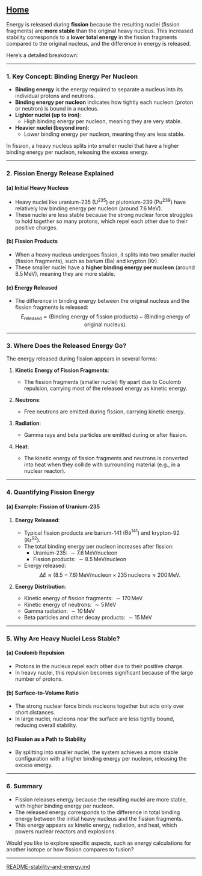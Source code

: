 [Home](https://t2m.io/VwvDcuw)
---

Energy is released during **fission** because the resulting nuclei (fission fragments) are **more stable** than the original heavy nucleus. This increased stability corresponds to a **lower total energy** in the fission fragments compared to the original nucleus, and the difference in energy is released.

Here’s a detailed breakdown:

---

### **1. Key Concept: Binding Energy Per Nucleon**
- **Binding energy** is the energy required to separate a nucleus into its individual protons and neutrons.
- **Binding energy per nucleon** indicates how tightly each nucleon (proton or neutron) is bound in a nucleus.
- **Lighter nuclei (up to iron)**:
  - High binding energy per nucleon, meaning they are very stable.
- **Heavier nuclei (beyond iron)**:
  - Lower binding energy per nucleon, meaning they are less stable.

In fission, a heavy nucleus splits into smaller nuclei that have a higher binding energy per nucleon, releasing the excess energy.

---

### **2. Fission Energy Release Explained**
#### **(a) Initial Heavy Nucleus**
- Heavy nuclei like uranium-235 ($\text{U}^{235}$) or plutonium-239 ($\text{Pu}^{239}$) have relatively low binding energy per nucleon (around $7.6 \, \text{MeV}$).
- These nuclei are less stable because the strong nuclear force struggles to hold together so many protons, which repel each other due to their positive charges.

#### **(b) Fission Products**
- When a heavy nucleus undergoes fission, it splits into two smaller nuclei (fission fragments), such as barium ($\text{Ba}$) and krypton ($\text{Kr}$).
- These smaller nuclei have a **higher binding energy per nucleon** (around $8.5 \, \text{MeV}$), meaning they are more stable.

#### **(c) Energy Released**
- The difference in binding energy between the original nucleus and the fission fragments is released:
  $$E_{\text{released}} = \text{(Binding energy of fission products)} - \text{(Binding energy of original nucleus)}.$$

---

### **3. Where Does the Released Energy Go?**
The energy released during fission appears in several forms:
1. **Kinetic Energy of Fission Fragments**:
   - The fission fragments (smaller nuclei) fly apart due to Coulomb repulsion, carrying most of the released energy as kinetic energy.

2. **Neutrons**:
   - Free neutrons are emitted during fission, carrying kinetic energy.

3. **Radiation**:
   - Gamma rays and beta particles are emitted during or after fission.

4. **Heat**:
   - The kinetic energy of fission fragments and neutrons is converted into heat when they collide with surrounding material (e.g., in a nuclear reactor).

---

### **4. Quantifying Fission Energy**
#### **(a) Example: Fission of Uranium-235**
1. **Energy Released**:
   - Typical fission products are barium-141 ($\text{Ba}^{141}$) and krypton-92 ($\text{Kr}^{92}$).
   - The total binding energy per nucleon increases after fission:
     - Uranium-235: $\sim 7.6 \, \text{MeV/nucleon}$
     - Fission products: $\sim 8.5 \, \text{MeV/nucleon}$
   - Energy released:
     $$\Delta E \approx (8.5 - 7.6) \, \text{MeV/nucleon} \times 235 \, \text{nucleons} \approx 200 \, \text{MeV}.$$

2. **Energy Distribution**:
   - Kinetic energy of fission fragments: $\sim 170 \, \text{MeV}$
   - Kinetic energy of neutrons: $\sim 5 \, \text{MeV}$
   - Gamma radiation: $\sim 10 \, \text{MeV}$
   - Beta particles and other decay products: $\sim 15 \, \text{MeV}$

---

### **5. Why Are Heavy Nuclei Less Stable?**
#### **(a) Coulomb Repulsion**
- Protons in the nucleus repel each other due to their positive charge.
- In heavy nuclei, this repulsion becomes significant because of the large number of protons.

#### **(b) Surface-to-Volume Ratio**
- The strong nuclear force binds nucleons together but acts only over short distances.
- In large nuclei, nucleons near the surface are less tightly bound, reducing overall stability.

#### **(c) Fission as a Path to Stability**
- By splitting into smaller nuclei, the system achieves a more stable configuration with a higher binding energy per nucleon, releasing the excess energy.

---

### **6. Summary**
- Fission releases energy because the resulting nuclei are more stable, with higher binding energy per nucleon.
- The released energy corresponds to the difference in total binding energy between the initial heavy nucleus and the fission fragments.
- This energy appears as kinetic energy, radiation, and heat, which powers nuclear reactors and explosions.

Would you like to explore specific aspects, such as energy calculations for another isotope or how fission compares to fusion?


---

[README-stability-and-energy.md](https://t2m.io/cKWoL4x)
